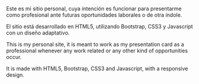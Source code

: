 Este es mi sitio personal, cuya intención es funcionar para presentarme como profesional ante futuras oportunidades laborales o de otra índole.

El sitio está desarrollado en HTML5, utilizando Bootstrap, CSS3 y Javascript con un diseño adaptativo.




This is my personal site, it is meant to work as my presentation card as a professional whenever any work related or any other kind of opportunities occur.

It is made with HTML5, Bootstrap, CSS3 and Javascript, with a responsive design.
